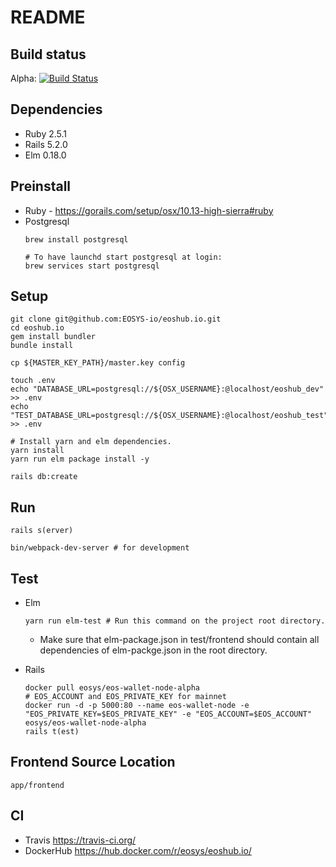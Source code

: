 # README

## Build status
Alpha: [![Build Status](https://travis-ci.org/EOSYS-io/eoshub.io.svg?branch=alpha)](https://travis-ci.org/EOSYS-io/eoshub.io)

## Dependencies
- Ruby 2.5.1
- Rails 5.2.0
- Elm 0.18.0

## Preinstall
- Ruby - https://gorails.com/setup/osx/10.13-high-sierra#ruby
- Postgresql
  ```
  brew install postgresql

  # To have launchd start postgresql at login:
  brew services start postgresql
  ```

## Setup
```
git clone git@github.com:EOSYS-io/eoshub.io.git
cd eoshub.io
gem install bundler
bundle install

cp ${MASTER_KEY_PATH}/master.key config

touch .env
echo "DATABASE_URL=postgresql://${OSX_USERNAME}:@localhost/eoshub_dev" >> .env
echo "TEST_DATABASE_URL=postgresql://${OSX_USERNAME}:@localhost/eoshub_test" >> .env

# Install yarn and elm dependencies.
yarn install
yarn run elm package install -y

rails db:create
```

## Run
```
rails s(erver)
```
```
bin/webpack-dev-server # for development
```

## Test
- Elm
  ```
  yarn run elm-test # Run this command on the project root directory.
  ```
  - Make sure that elm-package.json in test/frontend should contain all dependencies of
  elm-packge.json in the root directory.

- Rails
  ```
  docker pull eosys/eos-wallet-node-alpha
  # EOS_ACCOUNT and EOS_PRIVATE_KEY for mainnet
  docker run -d -p 5000:80 --name eos-wallet-node -e "EOS_PRIVATE_KEY=$EOS_PRIVATE_KEY" -e "EOS_ACCOUNT=$EOS_ACCOUNT" eosys/eos-wallet-node-alpha
  rails t(est)
  ```

## Frontend Source Location
```
app/frontend
```

## CI
- Travis https://travis-ci.org/
- DockerHub https://hub.docker.com/r/eosys/eoshub.io/
